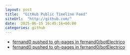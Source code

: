 ```yaml
---
layout: post
title:  "GitHub Public Timeline Feed"
siteUrl:  "http://github.com/"
date:  2025-06-15 16:45:16+00:00
categories: github
---
```

*  [fernand0 pushed to gh-pages in fernand0/botElectrico](https://github.com/fernand0/botElectrico/compare/a081af8860...b395d5d8e2)
*  [fernand0 pushed to gh-pages in fernand0/botElectrico](https://github.com/fernand0/botElectrico/compare/3a16295633...c58715d817)
